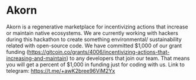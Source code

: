 # Akorn
Akorn is a regenerative marketplace for incentivizing actions that increase or maintain native ecosystems. We are currently working with hackers during this hackathon to create something environmental/ sustainability related with open-source code. We have committed $1,000 of our grant funding (https://gitcoin.co/grants/4006/incentivizing-actions-that-increasing-and-maintain) to any developers that join our team. That means you will get a percent of $1,000 in funding just for coding with us. Link to telegram: https://t.me/+awK2bree96ViM2Yx
